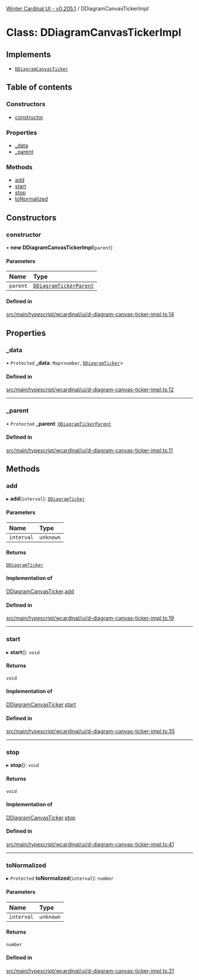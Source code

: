 [Winter Cardinal UI - v0.205.1](../index.md) / DDiagramCanvasTickerImpl

# Class: DDiagramCanvasTickerImpl

## Implements

- [`DDiagramCanvasTicker`](../interfaces/DDiagramCanvasTicker.md)

## Table of contents

### Constructors

- [constructor](DDiagramCanvasTickerImpl.md#constructor)

### Properties

- [\_data](DDiagramCanvasTickerImpl.md#_data)
- [\_parent](DDiagramCanvasTickerImpl.md#_parent)

### Methods

- [add](DDiagramCanvasTickerImpl.md#add)
- [start](DDiagramCanvasTickerImpl.md#start)
- [stop](DDiagramCanvasTickerImpl.md#stop)
- [toNormalized](DDiagramCanvasTickerImpl.md#tonormalized)

## Constructors

### constructor

• **new DDiagramCanvasTickerImpl**(`parent`)

#### Parameters

| Name | Type |
| :------ | :------ |
| `parent` | [`DDiagramTickerParent`](../interfaces/DDiagramTickerParent.md) |

#### Defined in

[src/main/typescript/wcardinal/ui/d-diagram-canvas-ticker-impl.ts:14](https://github.com/winter-cardinal/winter-cardinal-ui/blob/v0.205.1/src/main/typescript/wcardinal/ui/d-diagram-canvas-ticker-impl.ts#L14)

## Properties

### \_data

• `Protected` **\_data**: `Map`<`number`, [`DDiagramTicker`](DDiagramTicker.md)\>

#### Defined in

[src/main/typescript/wcardinal/ui/d-diagram-canvas-ticker-impl.ts:12](https://github.com/winter-cardinal/winter-cardinal-ui/blob/v0.205.1/src/main/typescript/wcardinal/ui/d-diagram-canvas-ticker-impl.ts#L12)

___

### \_parent

• `Protected` **\_parent**: [`DDiagramTickerParent`](../interfaces/DDiagramTickerParent.md)

#### Defined in

[src/main/typescript/wcardinal/ui/d-diagram-canvas-ticker-impl.ts:11](https://github.com/winter-cardinal/winter-cardinal-ui/blob/v0.205.1/src/main/typescript/wcardinal/ui/d-diagram-canvas-ticker-impl.ts#L11)

## Methods

### add

▸ **add**(`interval`): [`DDiagramTicker`](DDiagramTicker.md)

#### Parameters

| Name | Type |
| :------ | :------ |
| `interval` | `unknown` |

#### Returns

[`DDiagramTicker`](DDiagramTicker.md)

#### Implementation of

[DDiagramCanvasTicker](../interfaces/DDiagramCanvasTicker.md).[add](../interfaces/DDiagramCanvasTicker.md#add)

#### Defined in

[src/main/typescript/wcardinal/ui/d-diagram-canvas-ticker-impl.ts:19](https://github.com/winter-cardinal/winter-cardinal-ui/blob/v0.205.1/src/main/typescript/wcardinal/ui/d-diagram-canvas-ticker-impl.ts#L19)

___

### start

▸ **start**(): `void`

#### Returns

`void`

#### Implementation of

[DDiagramCanvasTicker](../interfaces/DDiagramCanvasTicker.md).[start](../interfaces/DDiagramCanvasTicker.md#start)

#### Defined in

[src/main/typescript/wcardinal/ui/d-diagram-canvas-ticker-impl.ts:35](https://github.com/winter-cardinal/winter-cardinal-ui/blob/v0.205.1/src/main/typescript/wcardinal/ui/d-diagram-canvas-ticker-impl.ts#L35)

___

### stop

▸ **stop**(): `void`

#### Returns

`void`

#### Implementation of

[DDiagramCanvasTicker](../interfaces/DDiagramCanvasTicker.md).[stop](../interfaces/DDiagramCanvasTicker.md#stop)

#### Defined in

[src/main/typescript/wcardinal/ui/d-diagram-canvas-ticker-impl.ts:41](https://github.com/winter-cardinal/winter-cardinal-ui/blob/v0.205.1/src/main/typescript/wcardinal/ui/d-diagram-canvas-ticker-impl.ts#L41)

___

### toNormalized

▸ `Protected` **toNormalized**(`interval`): `number`

#### Parameters

| Name | Type |
| :------ | :------ |
| `interval` | `unknown` |

#### Returns

`number`

#### Defined in

[src/main/typescript/wcardinal/ui/d-diagram-canvas-ticker-impl.ts:31](https://github.com/winter-cardinal/winter-cardinal-ui/blob/v0.205.1/src/main/typescript/wcardinal/ui/d-diagram-canvas-ticker-impl.ts#L31)
